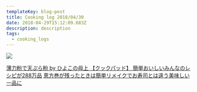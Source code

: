 ```yaml
---
templateKey: blog-post
title: Cooking log 2018/04/30
date: 2018-04-29T15:12:09.683Z
description: description
tags:
  - cooking_logs
---
```



![](/img/2018-04-30-00-15-41.jpeg)

[薄力粉で天ぷら粉 by ひよこの母上 【クックパッド】 簡単おいしいみんなのレシピが288万品](https://cookpad.com/recipe/3186351)
[恵方巻が残ったときは簡単リメイクでお寿司とは違う美味しい一品に](https://chibimama-info.com/2077.html)

